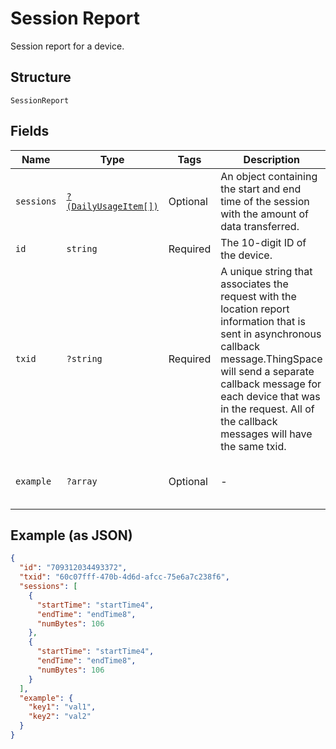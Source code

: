 
# Session Report

Session report for a device.

## Structure

`SessionReport`

## Fields

| Name | Type | Tags | Description | Getter | Setter |
|  --- | --- | --- | --- | --- | --- |
| `sessions` | [`?(DailyUsageItem[])`](../../doc/models/daily-usage-item.md) | Optional | An object containing the start and end time of the session with the amount of data transferred. | getSessions(): ?array | setSessions(?array sessions): void |
| `id` | `string` | Required | The 10-digit ID of the device. | getId(): string | setId(string id): void |
| `txid` | `?string` | Required | A unique string that associates the request with the location report information that is sent in asynchronous callback message.ThingSpace will send a separate callback message for each device that was in the request. All of the callback messages will have the same txid. | getTxid(): ?string | setTxid(?string txid): void |
| `example` | `?array` | Optional | - | getExample(): ?array | setExample(?array example): void |

## Example (as JSON)

```json
{
  "id": "709312034493372",
  "txid": "60c07fff-470b-4d6d-afcc-75e6a7c238f6",
  "sessions": [
    {
      "startTime": "startTime4",
      "endTime": "endTime8",
      "numBytes": 106
    },
    {
      "startTime": "startTime4",
      "endTime": "endTime8",
      "numBytes": 106
    }
  ],
  "example": {
    "key1": "val1",
    "key2": "val2"
  }
}
```

